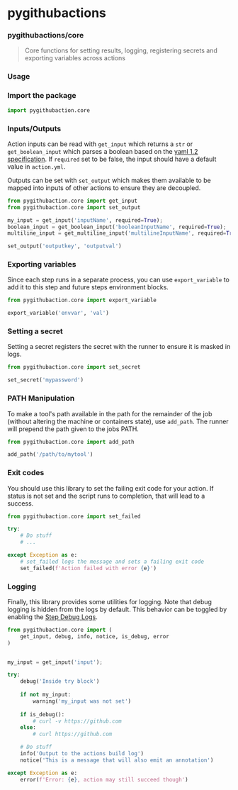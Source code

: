 # pygithubactions
### pygithubactions/core
> Core functions for setting results, logging, registering secrets and exporting variables across actions

### Usage

### Import the package

```python
import pygithubaction.core
```

### Inputs/Outputs

Action inputs can be read with `get_input` which returns a `str` or `get_boolean_input` which parses a boolean based on the [yaml 1.2 specification](https://yaml.org/spec/1.2/spec.html#id2804923). If `required` set to be false, the input should have a default value in `action.yml`.

Outputs can be set with `set_output` which makes them available to be mapped into inputs of other actions to ensure they are decoupled.

```python
from pygithubaction.core import get_input
from pygithubaction.core import set_output

my_input = get_input('inputName', required=True);
boolean_input = get_boolean_input('booleanInputName', required=True);
multiline_input = get_multiline_input('multilineInputName', required=True)

set_output('outputkey', 'outputval')
```

### Exporting variables

Since each step runs in a separate process, you can use `export_variable` to add it to this step and future steps environment blocks.

```python
from pygithubaction.core import export_variable

export_variable('envvar', 'val')
```

### Setting a secret

Setting a secret registers the secret with the runner to ensure it is masked in logs.

```python
from pygithubaction.core import set_secret

set_secret('mypassword')
```

### PATH Manipulation

To make a tool's path available in the path for the remainder of the job (without altering the machine or containers state), use `add_path`.  The runner will prepend the path given to the jobs PATH.

```python
from pygithubaction.core import add_path

add_path('/path/to/mytool')
```

### Exit codes

You should use this library to set the failing exit code for your action.  If status is not set and the script runs to completion, that will lead to a success.

```python
from pygithubaction.core import set_failed

try:
    # Do stuff
    # ...

except Exception as e:
    # set_failed logs the message and sets a failing exit code
    set_failed(f'Action failed with error {e}')
```

### Logging

Finally, this library provides some utilities for logging. Note that debug logging is hidden from the logs by default. This behavior can be toggled by enabling the [Step Debug Logs](../../docs/action-debugging.md#step-debug-logs).

```python
from pygithubaction.core import (
    get_input, debug, info, notice, is_debug, error
)


my_input = get_input('input');

try:
    debug('Inside try block')
  
    if not my_input:
        warning('my_input was not set')
  
    if is_debug():
        # curl -v https://github.com
    else:
        # curl https://github.com

    # Do stuff
    info('Output to the actions build log')
    notice('This is a message that will also emit an annotation')

except Exception as e:
    error(f'Error: {e}, action may still succeed though')
```
